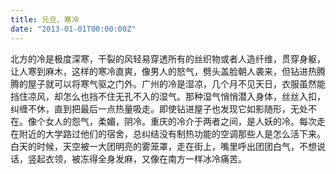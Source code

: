 ```yaml
---
title: 元旦、寒冷
date: "2013-01-01T00:00:00Z"
---
```


北方的冷是极度深寒，干裂的风轻易穿透所有的丝织物或者人造纤维，贯穿身躯，让人寒到麻木，这样的寒冷直爽，像男人的怒气，劈头盖脸朝人袭来，但钻进热腾腾的屋子就可以将寒气驱之门外。广州的冷是湿凉，几个月不见天日，衣服虽然能挡住凉风，却怎么也挡不住无孔不入的湿气。那种湿气悄悄潜入身体，丝丝入扣，纠缠不休，直到把最后一点热量吸走。即使钻进屋子也发现它如影随形，无处不在。像个女人的怨气，柔媚，阴冷。重庆的冷介于两者之间，是人妖的冷。每次走在附近的大学路过他们的宿舍，总纠结没有制热功能的空调那些人是怎么活下来。白天的时候，天空被一大团明亮的雾笼罩，走在街上，嘴里呼出团团白气，不想说话，竖起衣领，被冻得全身发麻，又像在南方一样冰冷痛苦。
